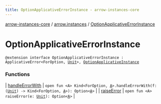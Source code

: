 ```yaml
---
title: OptionApplicativeErrorInstance - arrow-instances-core
---
```


[arrow-instances-core](../../index.html) / [arrow.instances](../index.html) / [OptionApplicativeErrorInstance](./index.html)

# OptionApplicativeErrorInstance

`@extension interface OptionApplicativeErrorInstance : ApplicativeError<ForOption, `[`Unit`](https://kotlinlang.org/api/latest/jvm/stdlib/kotlin/-unit/index.html)`>, `[`OptionApplicativeInstance`](../-option-applicative-instance/index.html)

### Functions

| [handleErrorWith](handle-error-with.html) | `open fun <A> Kind<ForOption, `[`A`](handle-error-with.html#A)`>.handleErrorWith(f: (`[`Unit`](https://kotlinlang.org/api/latest/jvm/stdlib/kotlin/-unit/index.html)`) -> Kind<ForOption, `[`A`](handle-error-with.html#A)`>): Option<`[`A`](handle-error-with.html#A)`>` |
| [raiseError](raise-error.html) | `open fun <A> raiseError(e: `[`Unit`](https://kotlinlang.org/api/latest/jvm/stdlib/kotlin/-unit/index.html)`): Option<`[`A`](raise-error.html#A)`>` |

